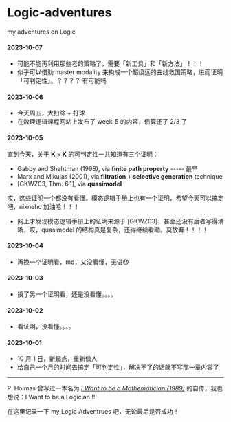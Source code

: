 # Logic-adventures
my adventures on Logic

#### 2023-10-07
- 可能不能再利用那些老的策略了，需要「新工具」和「新方法」！！！
- 似乎可以借助 master modality 来构成一个超级远的曲线救国策略，进而证明「可判定性」。？？？？ 有可能吗


#### 2023-10-06

- 今天周五，大扫除 + 打球
- 在数理逻辑课程网站上发布了 week-5 的内容，债算还了 2/3 了 


#### 2023-10-05

直到今天，关于 $\mathbf{K} \times \mathbf{K}$ 的可判定性一共知道有三个证明：
  - Gabby and Shehtman (1998), via **finite path property** ----- 最早
  - Marx and Mikulas (2001), via **filtration + selective generation** technique
  - [GKWZ03, Thm. 6.1], via **quasimodel**

哎，这些证明一个都没有看懂。模态逻辑手册上也有一个证明，希望今天可以搞定吧，nixnehc 加油哈！！！

- 网上才发现模态逻辑手册上的证明来源于 [GKWZ03]，甚至还没有后者写得清晰，哎，quasimodel 的结构真是复杂，还得继续看嘞。莫放弃！！！！

#### 2023-10-04
- 再换一个证明看，md，又没看懂，无语😓

#### 2023-10-03
- 换了另一个证明看，还是没看懂。。。。

#### 2023-10-02
- 看证明，没看懂。。。。

#### 2023-10-01
- 10 月 1 日，新起点，重新做人
- 给自己一个月的时间去搞定「可判定性」，解决不了的话就不写那一章内容了


---

P. Holmas 曾写过一本名为 [*I Want to be a Mathematician (1989)*](https://link.springer.com/book/10.1007/978-1-4612-1084-9) 的自传，我也想说：I Want to be a Logician !!!

在这里记录一下 my Logic Adventrues 吧，无论最后是否成功！
